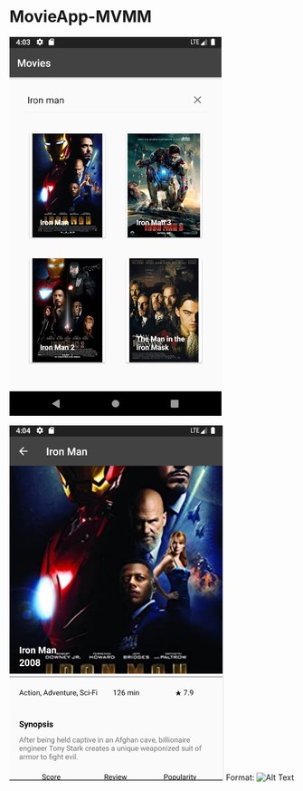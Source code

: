 # MovieApp-MVMM 
![GitHub Logo](/image/Movie.png)


![GitHub Logo](/image/MovieDetails.png)
Format: ![Alt Text](url)
